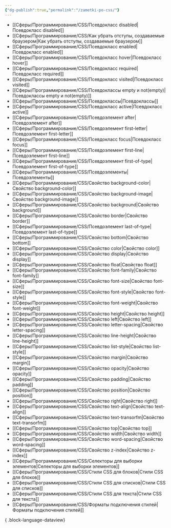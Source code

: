 ```yaml
---
{"dg-publish":true,"permalink":"/zametki-po-css/"}
---
```


- [[Сферы/Программирование/CSS/Псевдокласс disabled\|Псевдокласс disabled]]
- [[Сферы/Программирование/CSS/Как убрать отступы, создаваемые браузером\|Как убрать отступы, создаваемые браузером]]
- [[Сферы/Программирование/CSS/Псевдокласс enabled\|Псевдокласс enabled]]
- [[Сферы/Программирование/CSS/Псевдокласс hover\|Псевдокласс hover]]
- [[Сферы/Программирование/CSS/Псевдокласс required\|Псевдокласс required]]
- [[Сферы/Программирование/CSS/Псевдокласс visited\|Псевдокласс visited]]
- [[Сферы/Программирование/CSS/Псевдоклассы empty и not(empty)\|Псевдоклассы empty и not(empty)]]
- [[Сферы/Программирование/CSS/Псевдоклассы\|Псевдоклассы]]
- [[Сферы/Программирование/CSS/Псевдокласс active\|Псевдокласс active]]
- [[Сферы/Программирование/CSS/Псевдоэлемент after\|Псевдоэлемент after]]
- [[Сферы/Программирование/CSS/Псевдоэлемент first-letter\|Псевдоэлемент first-letter]]
- [[Сферы/Программирование/CSS/Псевдокласс focus\|Псевдокласс focus]]
- [[Сферы/Программирование/CSS/Псевдоэлемент first-line\|Псевдоэлемент first-line]]
- [[Сферы/Программирование/CSS/Псевдоэлемент first-of-type\|Псевдоэлемент first-of-type]]
- [[Сферы/Программирование/CSS/Псевдоэлементы\|Псевдоэлементы]]
- [[Сферы/Программирование/CSS/Свойство background-color\|Свойство background-color]]
- [[Сферы/Программирование/CSS/Свойство background-image\|Свойство background-image]]
- [[Сферы/Программирование/CSS/Свойство background\|Свойство background]]
- [[Сферы/Программирование/CSS/Свойство border\|Свойство border]]
- [[Сферы/Программирование/CSS/Псевдоэлемент last-of-type\|Псевдоэлемент last-of-type]]
- [[Сферы/Программирование/CSS/Свойство bottom\|Свойство bottom]]
- [[Сферы/Программирование/CSS/Свойство color\|Свойство color]]
- [[Сферы/Программирование/CSS/Свойство display\|Свойство display]]
- [[Сферы/Программирование/CSS/Свойство float\|Свойство float]]
- [[Сферы/Программирование/CSS/Свойство font-family\|Свойство font-family]]
- [[Сферы/Программирование/CSS/Свойство font-size\|Свойство font-size]]
- [[Сферы/Программирование/CSS/Свойство font-style\|Свойство font-style]]
- [[Сферы/Программирование/CSS/Свойство font-weight\|Свойство font-weight]]
- [[Сферы/Программирование/CSS/Свойство height\|Свойство height]]
- [[Сферы/Программирование/CSS/Свойство left\|Свойство left]]
- [[Сферы/Программирование/CSS/Свойство letter-spacing\|Свойство letter-spacing]]
- [[Сферы/Программирование/CSS/Свойство line-height\|Свойство line-height]]
- [[Сферы/Программирование/CSS/Свойство list-style\|Свойство list-style]]
- [[Сферы/Программирование/CSS/Свойство margin\|Свойство margin]]
- [[Сферы/Программирование/CSS/Свойство opacity\|Свойство opacity]]
- [[Сферы/Программирование/CSS/Свойство padding\|Свойство padding]]
- [[Сферы/Программирование/CSS/Свойство position\|Свойство position]]
- [[Сферы/Программирование/CSS/Свойство right\|Свойство right]]
- [[Сферы/Программирование/CSS/Свойство text-align\|Свойство text-align]]
- [[Сферы/Программирование/CSS/Свойство text-transorfm\|Свойство text-transorfm]]
- [[Сферы/Программирование/CSS/Свойство top\|Свойство top]]
- [[Сферы/Программирование/CSS/Свойство width\|Свойство width]]
- [[Сферы/Программирование/CSS/Свойство word-spacing\|Свойство word-spacing]]
- [[Сферы/Программирование/CSS/Свойство z-index\|Свойство z-index]]
- [[Сферы/Программирование/CSS/Селекторы для выборки элементов\|Селекторы для выборки элементов]]
- [[Сферы/Программирование/CSS/Стили CSS для блоков\|Стили CSS для блоков]]
- [[Сферы/Программирование/CSS/Стили CSS для списков\|Стили CSS для списков]]
- [[Сферы/Программирование/CSS/Стили CSS для текста\|Стили CSS для текста]]
- [[Сферы/Программирование/CSS/Форматы подключения стилей\|Форматы подключения стилей]]

{ .block-language-dataview}
